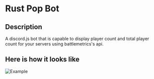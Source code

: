 # Rust Pop Bot
## Description
A discord.js bot that is capable to display player count and total player count for your servers using battlemetrics's api.
## Here is how it looks like
![Example](https://cdn.discordapp.com/attachments/956232582738116690/959150058111127582/unknown.png)